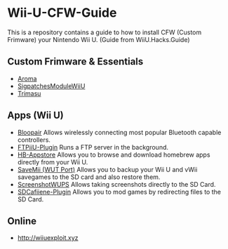 # Wii-U-CFW-Guide
This is a repository contains a guide to how to install CFW (Custom Frimware) your Nintendo Wii U. (Guide from WiiU.Hacks.Guide)


## Custom Frimware & Essentials

- [Aroma](https://github.com/wiiu-env/Aroma)
- [SigpatchesModuleWiiU](https://github.com/marco-calautti/SigpatchesModuleWiiU)
- [Trimasu](https://github.com/wiiu-env/Tiramisu/)


## Apps (Wii U)

- [Bloopair](https://github.com/GaryOderNichts/Bloopair/) Allows wirelessly connecting most popular Bluetooth capable controllers.
- [FTPiiU-Plugin](https://github.com/wiiu-env/ftpiiu_plugin/) Runs a FTP server in the background.
- [HB-Appstore](https://github.com/fortheusers/hb-appstore) Allows you to browse and download homebrew apps directly from your Wii U.
- [SaveMii (WUT Port)](https://github.com/Xpl0itU/savemii) Allows you to backup your Wii U and vWii savegames to the SD card and also restore them.
- [ScreenshotWUPS](https://github.com/wiiu-env/ScreenshotWUPS/) Allows taking screenshots directly to the SD Card.
- [SDCafiiene-Plugin](https://github.com/wiiu-env/sdcafiine_plugin/) Allows you to mod games by redirecting files to the SD Card.


## Online

- http://wiiuexploit.xyz
